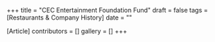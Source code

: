 +++
title = "CEC Entertainment Foundation Fund"
draft = false
tags = [Restaurants & Company History]
date = ""

[Article]
contributors = []
gallery = []
+++